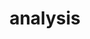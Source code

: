 ---
title: "analysis"
description: 
image: "analysis.jpg"

# Badge style
style:
    background: "#2a9d8f"
    color: "#fff"
draft: "false"
---